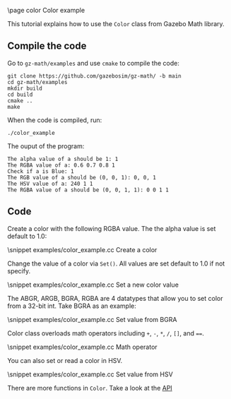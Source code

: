 \page color Color example

This tutorial explains how to use the `Color` class from Gazebo Math library.

## Compile the code

Go to `gz-math/examples` and use `cmake` to compile the code:

```{.sh}
git clone https://github.com/gazebosim/gz-math/ -b main
cd gz-math/examples
mkdir build
cd build
cmake ..
make
```

When the code is compiled, run:

```{.sh}
./color_example
```

The ouput of the program:

```{.sh}
The alpha value of a should be 1: 1
The RGBA value of a: 0.6 0.7 0.8 1
Check if a is Blue: 1
The RGB value of a should be (0, 0, 1): 0, 0, 1
The HSV value of a: 240 1 1
The RGBA value of a should be (0, 0, 1, 1): 0 0 1 1
```

## Code

Create a color with the following RGBA value. The the alpha value is set default to 1.0:

\snippet examples/color_example.cc Create a color

Change the value of a color via `Set()`. All values are set default to 1.0 if not specify.

\snippet examples/color_example.cc Set a new color value

The ABGR, ARGB, BGRA, RGBA are 4 datatypes that allow you to set color from a 32-bit int. Take BGRA as an example:

\snippet examples/color_example.cc Set value from BGRA

Color class overloads math operators including `+`, `-`, `*`, `/`, `[]`, and `==`.

\snippet examples/color_example.cc Math operator

You can also set or read a color in HSV.

\snippet examples/color_example.cc Set value from HSV

There are more functions in `Color`. Take a look at the [API](https://gazebosim.org/api/math/6.9/classignition_1_1math_1_1Color.html)

